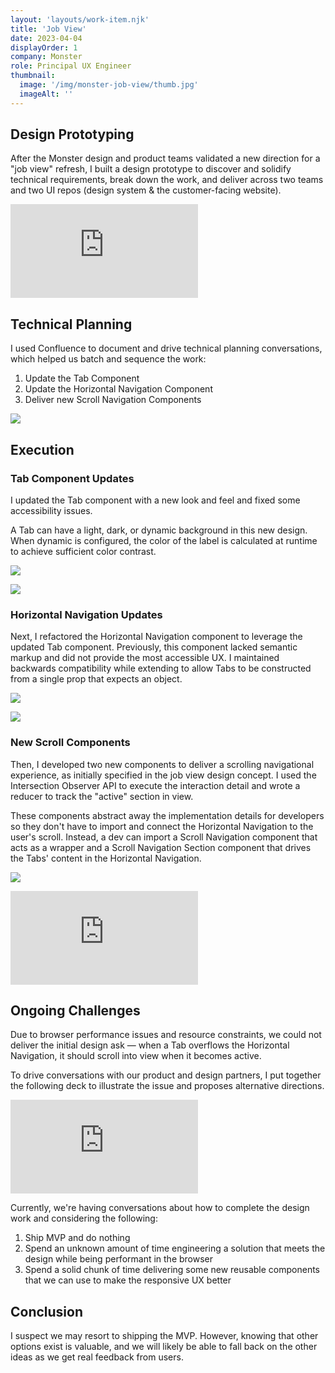 ```yaml
---
layout: 'layouts/work-item.njk'
title: 'Job View'
date: 2023-04-04
displayOrder: 1
company: Monster
role: Principal UX Engineer
thumbnail:
  image: '/img/monster-job-view/thumb.jpg'
  imageAlt: ''
---
```


## Design Prototyping

After the Monster design and product teams validated a new direction for a "job view" refresh, I built a design prototype to discover and solidify technical requirements, break down the work, and deliver across two teams and two UI repos (design system & the customer-facing website).

<div class="video-wrapper"><iframe style="aspect-ratio: 3508 / 1870" src="https://player.vimeo.com/video/814942505" frameborder="0" allow="autoplay; fullscreen; picture-in-picture" allowfullscreen  title="job-view-scroll-proto.mov"></iframe></div>

## Technical Planning

I used Confluence to document and drive technical planning conversations, which helped us batch and sequence the work:

1. Update the Tab Component
2. Update the Horizontal Navigation Component
3. Deliver new Scroll Navigation Components

![](/img/monster-job-view/01.jpg)

## Execution

### Tab Component Updates

I updated the Tab component with a new look and feel and fixed some accessibility issues.

A Tab can have a light, dark, or dynamic background in this new design. When dynamic is configured, the color of the label is calculated at runtime to achieve sufficient color contrast.

![](/img/monster-job-view/02.jpg)

![](/img/monster-job-view/03.jpg)

### Horizontal Navigation Updates

Next, I refactored the Horizontal Navigation component to leverage the updated Tab component. Previously, this component lacked semantic markup and did not provide the most accessible UX. I maintained backwards compatibility while extending to allow Tabs to be constructed from a single prop that expects an object.

![](/img/monster-job-view/04.jpg)

![](/img/monster-job-view/05.jpg)

### New Scroll Components

Then, I developed two new components to deliver a scrolling navigational experience, as initially specified in the job view design concept. I used the Intersection Observer API to execute the interaction detail and wrote a reducer to track the "active" section in view.

These components abstract away the implementation details for developers so they don't have to import and connect the Horizontal Navigation to the user's scroll. Instead, a dev can import a Scroll Navigation component that acts as a wrapper and a Scroll Navigation Section component that drives the Tabs' content in the Horizontal Navigation.

![](/img/monster-job-view/06.jpg)

<div class="video-wrapper">
<iframe style="aspect-ratio: 2638 / 1720" src="https://player.vimeo.com/video/814932791?h=37f3a79843" frameborder="0" allow="autoplay; fullscreen; picture-in-picture" allowfullscreen style="position:absolute;top:0;left:0;width:100%;height:100%;" title="scroll-nav"></iframe>
</div>

## Ongoing Challenges

Due to browser performance issues and resource constraints, we could not deliver the initial design ask — when a Tab overflows the Horizontal Navigation, it should scroll into view when it becomes active.

To drive conversations with our product and design partners, I put together the following deck to illustrate the issue and proposes alternative directions.

<div class="video-wrapper">
<iframe style="aspect-ratio: 3584 / 2240" src="https://player.vimeo.com/video/814932758?h=6c3c63fe02" frameborder="0" allow="autoplay; fullscreen; picture-in-picture" allowfullscreen style="position:absolute;top:0;left:0;width:100%;height:100%;" title="horizontal-nav-overflow-issue"></iframe>
</div>

Currently, we're having conversations about how to complete the design work and considering the following:

1. Ship MVP and do nothing
2. Spend an unknown amount of time engineering a solution that meets the design while being performant in the browser
3. Spend a solid chunk of time delivering some new reusable components that we can use to make the responsive UX better

## Conclusion

I suspect we may resort to shipping the MVP. However, knowing that other options exist is valuable, and we will likely be able to fall back on the other ideas as we get real feedback from users.
